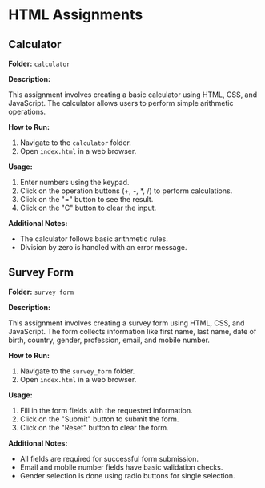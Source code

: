 # HTML Assignments

## Calculator

**Folder:** `calculator`

**Description:**

This assignment involves creating a basic calculator using HTML, CSS, and JavaScript. The calculator allows users to perform simple arithmetic operations.

**How to Run:**

1. Navigate to the `calculator` folder.
2. Open `index.html` in a web browser.

**Usage:**

1. Enter numbers using the keypad.
2. Click on the operation buttons (+, -, *, /) to perform calculations.
3. Click on the "=" button to see the result.
4. Click on the "C" button to clear the input.

**Additional Notes:**

- The calculator follows basic arithmetic rules.
- Division by zero is handled with an error message.

## Survey Form

**Folder:** `survey form`

**Description:**

This assignment involves creating a survey form using HTML, CSS, and JavaScript. The form collects information like first name, last name, date of birth, country, gender, profession, email, and mobile number.

**How to Run:**

1. Navigate to the `survey_form` folder.
2. Open `index.html` in a web browser.

**Usage:**

1. Fill in the form fields with the requested information.
2. Click on the "Submit" button to submit the form.
3. Click on the "Reset" button to clear the form.

**Additional Notes:**

- All fields are required for successful form submission.
- Email and mobile number fields have basic validation checks.
- Gender selection is done using radio buttons for single selection.

